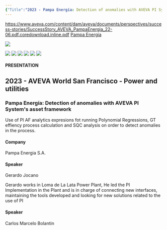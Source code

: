 ```yaml
---
{"Title":"2023 - Pampa Energía: Detection of anomalies with AVEVA PI System's asset framework","Year":2023,"Industry":"Power","URL":"https://resources.osisoft.com/presentations/pampa-energ%C3%ADa--detection-of-anomalies-with-aveva-pi-system-s-asset-framework/","PDF":"https://cdn.osisoft.com/osi/presentations/2023-AVEVA-San-Francisco/UC23NA-2PAU03-PampaEnergia-Jocano-Pampa-Energia-Detection-of-anomalies-with--PI-System-s-asset-framework.pdf","Company":"Pampa Energia S.A.","Keywords":["SQC","Regression","Python"],"dg-publish":true,"permalink":"/aveva/customer-stories/2023/2023-pampa-energia-s-a-pampa-energia-detection-of-anomalies-with-aveva-pi-system-s-asset-framework/","dgPassFrontmatter":true}
---
```



https://www.aveva.com/content/dam/aveva/documents/perspectives/success-stories/SuccessStory_AVEVA_PampaEnergia_22-06.pdf.coredownload.inline.pdf
[Pampa Energia](https://www.aveva.com/en/perspectives/success-stories/pampa-energia/)

![](https://i.imgur.com/WSnlMgc.png)

![](https://i.imgur.com/xdFMXuC.png)
![](https://i.imgur.com/L0UkBNG.png)
![](https://i.imgur.com/u0PpnVJ.png)
![](https://i.imgur.com/TAH4J6G.png)
![](https://i.imgur.com/v7lojA9.png)
![](https://i.imgur.com/XlOmMQn.png)


#### PRESENTATION

## 2023 - AVEVA World San Francisco - Power and utilities

### Pampa Energía: Detection of anomalies with AVEVA PI System's asset framework

Use of PI AF analytics expresions fot running Polynomial Regressions, GT effiency process calculation and SQC analysis on order to detect anomalies in the process.

#### Company

Pampa Energia S.A.

#### Speaker

Gerardo Jocano

Gerardo works in Loma de La Lata Power Plant, He led the PI Implementation in the Plant and is in charge of connecting new interfaces, maintaining the tools developed and looking for new solutions related to the use of PI

#### Speaker

Carlos Marcelo Bolantin